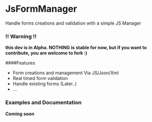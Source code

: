 # JsFormManager
Handle forms creations and validation with a simple JS Manager

### !! Warning !!
__this dev is in Alpha. NOTHING is stable for now, but if you want to contribute, you are welcome to fork :)__

####Features

- Form creations and management Via JS/Json/Xml
- Real timed form validation
- Handle existing forms (Later..)
- ...  

### Examples and Documentation
__Coming soon__

